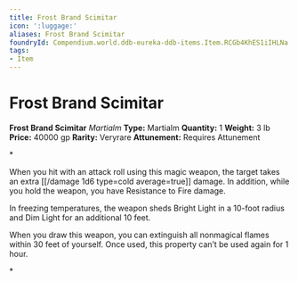```yaml
---
title: Frost Brand Scimitar
icon: ':luggage:'
aliases: Frost Brand Scimitar
foundryId: Compendium.world.ddb-eureka-ddb-items.Item.RCGb4KhES1iIHLNa
tags:
- Item
---
```


# Frost Brand Scimitar

**Frost Brand Scimitar**
_Martialm_
**Type:** Martialm
**Quantity:** 1
**Weight:** 3 lb
**Price:** 40000 gp
**Rarity:** Veryrare
**Attunement:** Requires Attunement

*<p>When you hit with an attack roll using this magic weapon, the target takes an extra  [[/damage 1d6 type=cold average=true]] damage. In addition, while you hold the weapon, you have Resistance to Fire damage.

In freezing temperatures, the weapon sheds Bright Light in a 10-foot radius and Dim Light for an additional 10 feet.

When you draw this weapon, you can extinguish all nonmagical flames within 30 feet of yourself. Once used, this property can’t be used again for 1 hour.</p>*